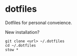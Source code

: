 # dotfiles

Dotfiles for personal conveience. 

New installation?
```
git clone <url> ~/.dotfiles
cd ~/.dotfiles
stow *
```
